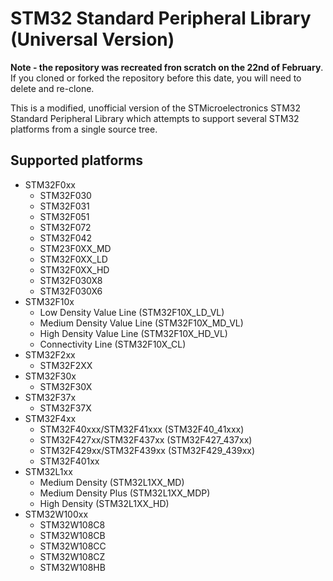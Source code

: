 STM32 Standard Peripheral Library (Universal Version)
=====================================================

**Note - the repository was recreated fron scratch on the 22nd of February**. If you cloned or forked the repository before this date, you will need to delete and re-clone.

This is a modified, unofficial version of the STMicroelectronics STM32 Standard Peripheral Library which attempts to support several STM32 platforms from a single source tree.

Supported platforms
-------------------

* STM32F0xx
    * STM32F030
    * STM32F031
    * STM32F051
    * STM32F072
    * STM32F042
    * STM23F0XX_MD
    * STM32F0XX_LD
    * STM32F0XX_HD
    * STM32F030X8
    * STM32F030X6
* STM32F10x
    * Low Density Value Line (STM32F10X_LD_VL)
    * Medium Density Value Line (STM32F10X_MD_VL)
    * High Density Value Line (STM32F10X_HD_VL)
    * Connectivity Line (STM32F10X_CL)
* STM32F2xx
    * STM32F2XX
* STM32F30x
    * STM32F30X
* STM32F37x
    * STM32F37X
* STM32F4xx
    * STM32F40xxx/STM32F41xxx (STM32F40_41xxx)
    * STM32F427xx/STM32F437xx (STM32F427_437xx)
    * STM32F429xx/STM32F439xx (STM32F429_439xx)
    * STM32F401xx
* STM32L1xx
    * Medium Density (STM32L1XX_MD)
    * Medium Density Plus (STM32L1XX_MDP)
    * High Density (STM32L1XX_HD)
* STM32W100xx
    * STM32W108C8
    * STM32W108CB
    * STM32W108CC
    * STM32W108CZ
    * STM32W108HB

